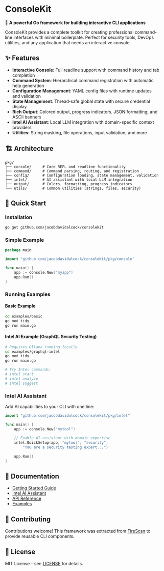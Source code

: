 # ConsoleKit

🚀 **A powerful Go framework for building interactive CLI applications**

ConsoleKit provides a complete toolkit for creating professional command-line interfaces with minimal boilerplate. Perfect for security tools, DevOps utilities, and any application that needs an interactive console.

## ✨ Features

- **Interactive Console**: Full readline support with command history and tab completion
- **Command System**: Hierarchical command registration with automatic help generation
- **Configuration Management**: YAML config files with runtime updates and validation
- **State Management**: Thread-safe global state with secure credential display
- **Rich Output**: Colored output, progress indicators, JSON formatting, and ASCII banners
- **Intel AI Assistant**: Local LLM integration with domain-specific context providers
- **Utilities**: String masking, file operations, input validation, and more

## 🏗️ Architecture

```
pkg/
├── console/     # Core REPL and readline functionality
├── command/     # Command parsing, routing, and registration
├── config/      # Configuration loading, state management, validation
├── intel/       # AI assistant with local LLM integration
├── output/      # Colors, formatting, progress indicators
└── utils/       # Common utilities (strings, files, security)
```

## 🚀 Quick Start

### Installation
```bash
go get github.com/jacobdavidalcock/consolekit
```

### Simple Example
```go
package main

import "github.com/jacobdavidalcock/consolekit/pkg/console"

func main() {
    app := console.New("myapp")
    app.Run()
}
```

### Running Examples

#### Basic Example
```bash
cd examples/basic
go mod tidy
go run main.go
```

#### Intel AI Example (GraphQL Security Testing)
```bash
# Requires Ollama running locally
cd examples/graphql-intel
go mod tidy
go run main.go

# Try Intel commands:
# intel start
# intel analyze  
# intel suggest
```

### Intel AI Assistant

Add AI capabilities to your CLI with one line:

```go
import "github.com/jacobdavidalcock/consolekit/pkg/intel"

func main() {
    app := console.New("mytool")
    
    // Enable AI assistant with domain expertise
    intel.QuickSetup(app, "mytool", "security", 
        "You are a security testing expert...")
    
    app.Run()
}
```

## 📖 Documentation

- [Getting Started Guide](docs/getting-started.md)
- [Intel AI Assistant](docs/intel.md)
- [API Reference](docs/api.md)
- [Examples](examples/)

## 🤝 Contributing

Contributions welcome! This framework was extracted from [FireScan](https://github.com/JacobDavidAlcock/firescan) to provide reusable CLI components.

## 📄 License

MIT License - see [LICENSE](LICENSE) for details.